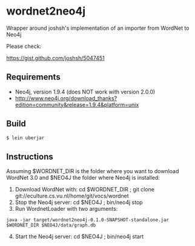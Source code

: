wordnet2neo4j
=============

Wrapper around joshsh's implementation of an importer from WordNet to Neo4j

Please check:

https://gist.github.com/joshsh/5047451

## Requirements

* Neo4j, version 1.9.4 (does NOT work with version 2.0.0)
 * http://www.neo4j.org/download_thanks?edition=community&release=1.9.4&platform=unix

## Build

```bash
$ lein uberjar
```

## Instructions

Assuming $WORDNET_DIR is the folder where you want to download WordNet 3.0 and $NEO4J the folder where Neo4j is installed:

1. Download WordNet with: cd $WORDNET_DIR ; git clone git://eculture.cs.vu.nl/home/git/vocs/wordnet
2. Stop the Neo4j server: cd $NEO4J ; bin/neo4j stop
3. Run WordnetLoader with two arguments:
```
java -jar target/wordnet2neo4j-0.1.0-SNAPSHOT-standalone.jar $WORDNET_DIR $NEO4J/data/graph.db
```
4. Start the Neo4j server: cd $NEO4J ; bin/neo4j start


